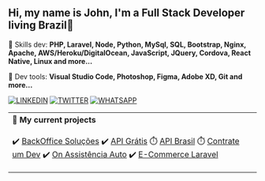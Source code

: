 ## Hi, my name is John, I'm a Full Stack Developer living Brazil👋

<p align="left">
  🦄  Skills dev: <strong>PHP, Laravel, Node, Python, MySql, SQL, Bootstrap, Nginx, Apache, AWS/Heroku/DigitalOcean, JavaScript, JQuery, Cordova, React Native, Linux and more... </strong>
</p>

<p align="left">
  💼  Dev tools: <strong> Visual Studio Code, Photoshop, Figma, Adobe XD, Git and more...</strong>
</p>


[![LINKEDIN](https://img.shields.io/badge/Linkedin-black?style=for-the-badge&logo=linkedin)](https://www.linkedin.com/in/jhowbhz/)
[![TWITTER](https://img.shields.io/badge/Twitter-black?style=for-the-badge&logo=twitter)](https://twitter.com/jhowbhz)
[![WHATSAPP](https://img.shields.io/badge/Stackoverflow-black?style=for-the-badge&logo=stackoverflow)](https://pt.stackoverflow.com/users/128217/jhowbhz)

<table width="100%">
<tr>
<th align="left"> 
🔭  My current projects 
</th>
</tr>
<tr>
<td>

✔️ [BackOffice Soluções](https://www.backofficesolucoes.io "Clique e acesse agora!")
✔️ [API Grátis](https://www.apigratis.com.br "Clique e acesse agora!")
⏱️ [API Brasil](https://www.apibrasil.com.br "Clique e acesse agora!")
⏱️ [Contrate um Dev](https://www.contrateumdev.com.br "Projeto em andamento...")
✔️ [On Assistência Auto](https://www.onassistencia.com.br "Clique e veja :D")
✔️ [E-Commerce Laravel](https://www.laboutiquesavassi.com.br "Clique e veja um exemplo")


</td>
</tr>
</table>
